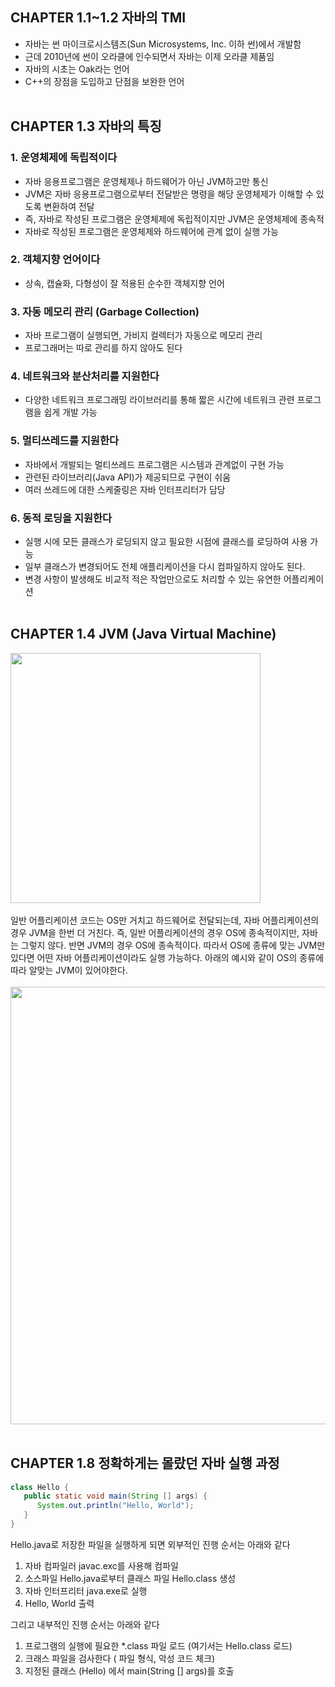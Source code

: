 
## CHAPTER 1.1~1.2 자바의 TMI
- 자바는 썬 마이크로시스템즈(Sun Microsystems, Inc. 이하 썬)에서 개발함
- 근데 2010년에 썬이 오라클에 인수되면서 자바는 이제 오라클 제품임
- 자바의 시초는 Oak라는 언어
- C++의 장점을 도입하고 단점을 보완한 언어
</br></br>
## CHAPTER 1.3 자바의 특징
### 1. 운영체제에 독립적이다
- 자바 응용프로그램은 운영체제나 하드웨어가 아닌 JVM하고만 통신
- JVM은 자바 응용프로그램으로부터 전달받은 명령을 해당 운영체제가 이해할 수 있도록 변환하여 전달
- 즉, 자바로 작성된 프로그램은 운영체제에 독립적이지만 JVM은 운영체제에 종속적 
- 자바로 작성된 프로그램은 운영체제와 하드웨어에 관계 없이 실행 가능

### 2. 객체지향 언어이다
- 상속, 캡슐화, 다형성이 잘 적용된 순수한 객체지향 언어

### 3. 자동 메모리 관리 (Garbage Collection)
- 자바 프로그램이 실행되면, 가비지 컬렉터가 자동으로 메모리 관리
- 프로그래머는 따로 관리를 하지 않아도 된다

### 4. 네트워크와 분산처리를 지원한다
- 다양한 네트워크 프로그래밍 라이브러리를 통해 짧은 시간에 네트워크 관련 프로그램을 쉽게 개발 가능

### 5. 멀티쓰레드를 지원한다
- 자바에서 개발되는 멀티쓰레드 프로그램은 시스템과 관계없이 구현 가능
- 관련된 라이브러리(Java API)가 제공되므로 구현이 쉬움
- 여러 쓰레드에 대한 스케줄링은 자바 인터프리터가 담당

### 6. 동적 로딩을 지원한다
- 실행 시에 모든 클래스가 로딩되지 않고 필요한 시점에 클래스를 로딩하여 사용 가능
- 일부 클래스가 변경되어도 전체 애플리케이션을 다시 컴파일하지 않아도 된다.
- 변경 사항이 발생해도 비교적 적은 작업만으로도 처리할 수 있는 유연한 어플리케이션 
</br></br>
## CHAPTER 1.4 JVM (Java Virtual Machine)

<img src="https://user-images.githubusercontent.com/45943080/185931152-c3a1a907-cf2f-4dc4-880c-6ebce61d05d2.png"  width="400"/></br></br>
일반 어플리케이션 코드는 OS만 거치고 하드웨어로 전달되는데, 자바 어플리케이션의 경우 JVM을 한번 더 거친다. 즉, 일반 어플리케이션의 경우 OS에 종속적이지만, 자바는 그렇지 않다. 반면 JVM의 경우 OS에 종속적이다. 따라서 OS에 종류에 맞는 JVM만 있다면 어떤 자바 어플리케이션이라도 실행 가능하다. 아래의 예시와 같이 OS의 종류에 따라 알맞는 JVM이 있어야한다.</br></br>
<img src="https://user-images.githubusercontent.com/45943080/185932195-c9c94fae-3b75-4371-b54a-2fd052d06316.png"  width="700"/>
</br></br>
## CHAPTER 1.8 정확하게는 몰랐던 자바 실행 과정
```java
class Hello {
   public static void main(String [] args) {
      System.out.println("Hello, World"); 
   }
}
```
Hello.java로 저장한 파일을 실행하게 되면 외부적인 진행 순서는 아래와 같다
1. 자바 컴파일러 javac.exc를 사용해 컴파일
2. 소스파일 Hello.java로부터 클래스 파일 Hello.class 생성
3. 자바 인터프리터 java.exe로 실행
4. Hello, World 출력

그리고 내부적인 진행 순서는 아래와 같다
1. 프로그램의 실행에 필요한 *.class 파일 로드 (여기서는 Hello.class 로드)
2. 크래스 파일을 검사한다 ( 파일 형식, 악성 코드 체크)
3. 지정된 클래스 (Hello) 에서 main(String [] args)를 호출
